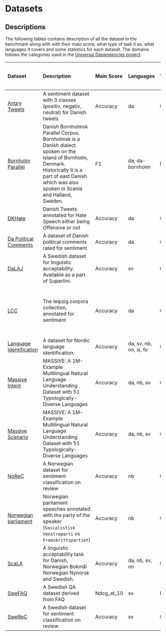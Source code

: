 # Datasets


## Descriptions
The following tables contains description of all the dataset in the benchmark along with with their main score, what type of task it as, what languages it covers and some statistics for each dataset. The domains follows the categories used in the [Universal Dependencies project](https://universaldependencies.org).

<!-- This dataset is autogenerated. If you want to update it please update the dataset metadata instead. -->

<!--START_TABLE-->
| Dataset                                                                                                                                                  | Description                                                                                                                                                                                                | Main Score | Languages              | Type           | Domains                                                  | Number of Documents | Mean Length of Documents (characters) |
| :------------------------------------------------------------------------------------------------------------------------------------------------------- | :--------------------------------------------------------------------------------------------------------------------------------------------------------------------------------------------------------- | :--------- | :--------------------- | :------------- | :------------------------------------------------------- | ------------------: | :------------------------------------ |
| [Angry Tweets](https://aclanthology.org/2021.nodalida-main.53/)                                                                                          | A sentiment dataset with 3 classes (positiv, negativ, neutral) for Danish tweets                                                                                                                           | Accuracy   | da                     | Classification | social                                                   |                1047 | 156.15 (std: 82.02)                   |
| [Bornholm Parallel](https://aclanthology.org/W19-6138/)                                                                                                  | Danish Bornholmsk Parallel Corpus. Bornholmsk is a Danish dialect spoken on the island of Bornholm, Denmark. Historically it is a part of east Danish which was also spoken in Scania and Halland, Sweden. | F1         | da, da-bornholm        | BitextMining   | poetry, wiki, fiction, web, social                       |                1000 | 44.36 (std: 41.22)                    |
| [DKHate](https://aclanthology.org/2020.lrec-1.430/)                                                                                                      | Danish Tweets annotated for Hate Speech either being Offensive or not                                                                                                                                      | Accuracy   | da                     | Classification | social                                                   |                 329 | 88.18 (std: 168.30)                   |
| [Da Political Comments](https://huggingface.co/datasets/danish_political_comments)                                                                       | A dataset of Danish political comments rated for sentiment                                                                                                                                                 | Accuracy   | da                     | Classification | social                                                   |                7206 | 69.60 (std: 62.85)                    |
| [DaLAJ](https://spraakbanken.gu.se/en/resources/superlim)                                                                                                | A Swedish dataset for linguistic acceptability. Available as a part of Superlim.                                                                                                                           | Accuracy   | sv                     | Classification | fiction, non-fiction                                     |                 888 | 120.77 (std: 67.95)                   |
| [LCC](https://github.com/fnielsen/lcc-sentiment)                                                                                                         | The leipzig corpora collection, annotated for sentiment                                                                                                                                                    | Accuracy   | da                     | Classification | legal, web, news, social, fiction, non-fiction, academic |                 150 | 118.73 (std: 57.82)                   |
| [Language Identification](https://aclanthology.org/2021.vardial-1.8/)                                                                                    | A dataset for Nordic language identification.                                                                                                                                                              | Accuracy   | da, sv, nb, nn, is, fo | Classification | wiki                                                     |                3000 | 78.23 (std: 48.54)                    |
| [Massive Intent](https://arxiv.org/abs/2204.08582#:~:text=MASSIVE%20contains%201M%20realistic%2C%20parallel,diverse%20languages%20from%2029%20genera.)   | MASSIVE: A 1M-Example Multilingual Natural Language Understanding Dataset with 51 Typologically-Diverse Languages                                                                                          | Accuracy   | da, nb, sv             | Classification | spoken                                                   |               15021 | 34.65 (std: 16.99)                    |
| [Massive Scenario](https://arxiv.org/abs/2204.08582#:~:text=MASSIVE%20contains%201M%20realistic%2C%20parallel,diverse%20languages%20from%2029%20genera.) | MASSIVE: A 1M-Example Multilingual Natural Language Understanding Dataset with 51 Typologically-Diverse Languages                                                                                          | Accuracy   | da, nb, sv             | Classification | spoken                                                   |               15021 | 34.65 (std: 16.99)                    |
| [NoReC](https://aclanthology.org/L18-1661/)                                                                                                              | A Norwegian dataset for sentiment classification on review                                                                                                                                                 | Accuracy   | nb                     | Classification | reviews                                                  |                2048 | 89.62 (std: 61.21)                    |
| [Norwegian parliament](https://huggingface.co/datasets/NbAiLab/norwegian_parliament)                                                                     | Norwegian parliament speeches annotated with the party of the speaker (`Sosialistisk Venstreparti` vs `Fremskrittspartiet`)                                                                                | Accuracy   | nb                     | Classification | spoken                                                   |                2400 | 1897.51 (std: 1988.62)                |
| [ScaLA](https://aclanthology.org/2023.nodalida-1.20/)                                                                                                    | A linguistic acceptability task for Danish, Norwegian Bokmål Norwegian Nynorsk and Swedish.                                                                                                                | Accuracy   | da, nb, sv, nn         | Classification | fiction, news, non-fiction, spoken                       |               74846 | 102.50 (std: 56.10)                   |
| [SweFAQ](https://spraakbanken.gu.se/en/resources/superlim)                                                                                               | A Swedish QA dataset derived from FAQ                                                                                                                                                                      | Ndcg_at_10 | sv                     | Retrieval      | non-fiction, web                                         |                1539 | 236.21 (std: 225.72)                  |
| [SweReC](https://aclanthology.org/2023.nodalida-1.20/)                                                                                                   | A Swedish dataset for sentiment classification on review                                                                                                                                                   | Accuracy   | sv                     | Classification | reviews                                                  |                2048 | 318.83 (std: 499.57)                  |
<!--END_TABLE-->